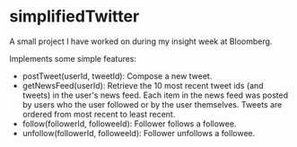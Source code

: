 # simplifiedTwitter

A small project I have worked on during my insight week at Bloomberg.

Implements some simple features:
* postTweet(userId, tweetId): Compose a new tweet.
* getNewsFeed(userId): Retrieve the 10 most recent tweet ids (and tweets) in the user's news feed.
Each item in the news feed was posted by users who the user followed or by the user
themselves. Tweets are ordered from most recent to least recent.
* follow(followerId, followeeId): Follower follows a followee.
* unfollow(followerId, followeeId): Follower unfollows a followee.